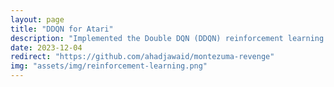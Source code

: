 ```yaml
---
layout: page
title: "DDQN for Atari"
description: "Implemented the Double DQN (DDQN) reinforcement learning method for Atari environments in OpenAI Gym."
date: 2023-12-04
redirect: "https://github.com/ahadjawaid/montezuma-revenge"
img: "assets/img/reinforcement-learning.png"
---
```

